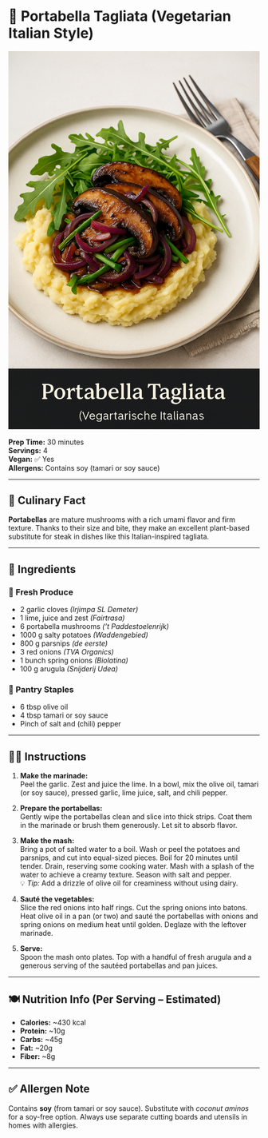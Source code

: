 # 🌿 Portabella Tagliata (Vegetarian Italian Style)

![Portabella Tagliata](portabelle_tagliata.png)

**Prep Time:** 30 minutes  
**Servings:** 4  
**Vegan:** ✅ Yes  
**Allergens:** Contains soy (tamari or soy sauce)

---

## 🧠 Culinary Fact
**Portabellas** are mature mushrooms with a rich umami flavor and firm texture. Thanks to their size and bite, they make an excellent plant-based substitute for steak in dishes like this Italian-inspired tagliata.

---

## 🛒 Ingredients

### 🥬 Fresh Produce
- 2 garlic cloves *(Irjimpa SL Demeter)*
- 1 lime, juice and zest *(Fairtrasa)*
- 6 portabella mushrooms *(’t Paddestoelenrijk)*
- 1000 g salty potatoes *(Waddengebied)*
- 800 g parsnips *(de eerste)*
- 3 red onions *(TVA Organics)*
- 1 bunch spring onions *(Biolatina)*
- 100 g arugula *(Snijderij Udea)*

### 🧂 Pantry Staples
- 6 tbsp olive oil
- 4 tbsp tamari or soy sauce
- Pinch of salt and (chili) pepper

---

## 👩‍🍳 Instructions

1. **Make the marinade:**  
   Peel the garlic. Zest and juice the lime. In a bowl, mix the olive oil, tamari (or soy sauce), pressed garlic, lime juice, salt, and chili pepper.

2. **Prepare the portabellas:**  
   Gently wipe the portabellas clean and slice into thick strips. Coat them in the marinade or brush them generously. Let sit to absorb flavor.

3. **Make the mash:**  
   Bring a pot of salted water to a boil. Wash or peel the potatoes and parsnips, and cut into equal-sized pieces. Boil for 20 minutes until tender. Drain, reserving some cooking water. Mash with a splash of the water to achieve a creamy texture. Season with salt and pepper.  
   💡 *Tip:* Add a drizzle of olive oil for creaminess without using dairy.

4. **Sauté the vegetables:**  
   Slice the red onions into half rings. Cut the spring onions into batons. Heat olive oil in a pan (or two) and sauté the portabellas with onions and spring onions on medium heat until golden. Deglaze with the leftover marinade.

5. **Serve:**  
   Spoon the mash onto plates. Top with a handful of fresh arugula and a generous serving of the sautéed portabellas and pan juices.

---

## 🍽️ Nutrition Info (Per Serving – Estimated)
- **Calories:** ~430 kcal  
- **Protein:** ~10g  
- **Carbs:** ~45g  
- **Fat:** ~20g  
- **Fiber:** ~8g

---

## ✅ Allergen Note
Contains **soy** (from tamari or soy sauce). Substitute with *coconut aminos* for a soy-free option. Always use separate cutting boards and utensils in homes with allergies.


